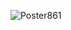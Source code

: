 
![Poster861]([https://myoctocat.com/assets/images/base-octocat.svg](https://hvlopen.brage.unit.no/hvlopen-xmlui/bitstream/handle/11250/3088274/OHBM_Poster_861.pdf?sequence=1))
